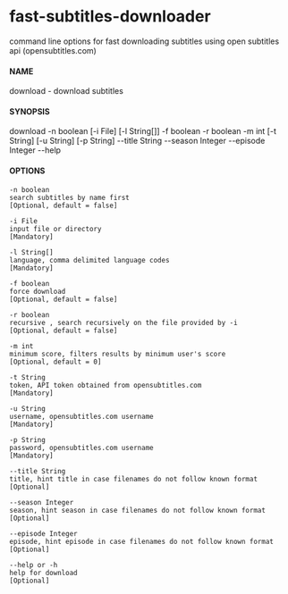 # fast-subtitles-downloader
command line options for fast downloading subtitles using open subtitles api (opensubtitles.com)


#### NAME
download - download subtitles

#### SYNOPSIS
download -n boolean [-i File] [-l String[]] -f boolean -r boolean -m int [-t String] [-u String] [-p String] --title String --season Integer --episode Integer --help

#### OPTIONS
```
-n boolean
search subtitles by name first
[Optional, default = false]

-i File
input file or directory
[Mandatory]

-l String[]
language, comma delimited language codes
[Mandatory]

-f boolean
force download
[Optional, default = false]

-r boolean
recursive , search recursively on the file provided by -i
[Optional, default = false]

-m int
minimum score, filters results by minimum user's score
[Optional, default = 0]

-t String
token, API token obtained from opensubtitles.com
[Mandatory]

-u String
username, opensubtitles.com username
[Mandatory]

-p String
password, opensubtitles.com username
[Mandatory]

--title String
title, hint title in case filenames do not follow known format
[Optional]

--season Integer
season, hint season in case filenames do not follow known format
[Optional]

--episode Integer
episode, hint episode in case filenames do not follow known format
[Optional]

--help or -h 
help for download
[Optional]



 
 
 
 

